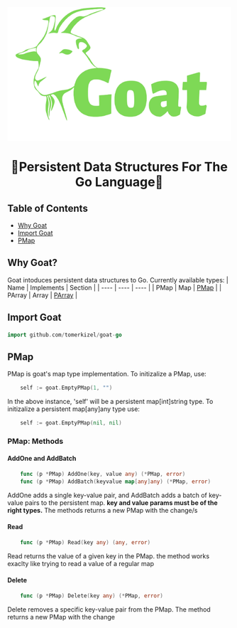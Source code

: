<div align="center">
  <img src="./Goat-logo.png" alt="Goat" title="Goat" height="300px" />
</div>

<div align="center">

# :goat:Persistent Data Structures For The Go Language:goat:

</div>

## Table of Contents
 - [Why Goat](#why-goat)
 - [Import Goat](#import-goat)
 - [PMap](#pmap)

## Why Goat?
Goat intoduces persistent data structures to Go.
Currently available types:
| Name | Implements | Section |
| ---- | ---- | ---- |
| PMap | Map | [PMap](#pmap) |
| PArray | Array | [PArray](#parray) | 

## Import Goat

```go
import github.com/tomerkizel/goat-go
```

## PMap

PMap is goat's map type implementation. To initizalize a PMap, use:

```go
	self := goat.EmptyPMap(1, "")
```

In the above instance, 'self' will be a persistent map[int]string type.
To initizalize a persistent map[any]any type use:

```go
	self := goat.EmptyPMap(nil, nil)
```

### PMap: Methods

#### AddOne and AddBatch

```go
	func (p *PMap) AddOne(key, value any) (*PMap, error)
	func (p *PMap) AddBatch(keyvalue map[any]any) (*PMap, error)

```

AddOne adds a single key-value pair, and AddBatch adds a batch of key-value pairs to the persistent map. <b>key and value params must be of the right types.</b>
The methods returns a new PMap with the change/s

#### Read

```go
	func (p *PMap) Read(key any) (any, error)
```

Read returns the value of a given key in the PMap. the method works exaclty like trying to read a value of a regular map

#### Delete

```go
	func (p *PMap) Delete(key any) (*PMap, error) 
```

Delete removes a specific key-value pair from the PMap.
The method returns a new PMap with the change